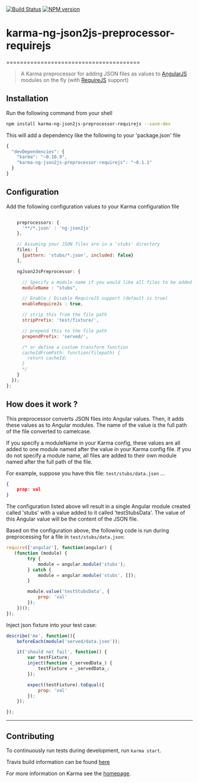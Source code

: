 [![Build Status](https://travis-ci.org/smaye81/karma-ng-json2js-preprocessor-requirejs.svg?branch=master)](https://travis-ci.org/smaye81/karma-ng-json2js-preprocessor-requirejs)
[![NPM version](https://badge.fury.io/js/karma-ng-json2js-preprocessor-requirejs.svg)](http://badge.fury.io/js/karma-ng-json2js-preprocessor-requirejs)

# karma-ng-json2js-preprocessor-requirejs
=======================================
> A Karma preprocessor for adding JSON files as values to [AngularJS](http://angularjs.org/) modules on the fly (with [RequireJS](http://requirejs.org/) support)

## Installation

Run the following command from your shell

```bash
npm install karma-ng-json2js-preprocessor-requirejs --save-dev
```

This will add a dependency like the following to your 'package.json' file
```javascript
{
  "devDependencies": {
    "karma": "~0.10.9",
    "karma-ng-json2js-preprocessor-requirejs": "~0.1.1"
  }
}
```

## Configuration

Add the following configuration values to your Karma configuration file
```javascript

    preprocessors: {
      '**/*.json' : 'ng-json2js'
    },

    // Assuming your JSON files are in a 'stubs' directory
    files: [
      {pattern: 'stubs/*.json', included: false}
    ],

    ngJson2JsPreprocessor: {

      // Specify a module name if you would like all files to be added as values to a single module
      moduleName : "stubs",

      // Enable / Disable RequireJS support (default is true)
      enableRequireJs : true,

      // strip this from the file path
      stripPrefix: 'test/fixture/',

      // prepend this to the file path
      prependPrefix: 'served/',

      /* or define a custom transform function
      cacheIdFromPath: function(filepath) {
        return cacheId;
      }
      */
    }
  });
};
```

## How does it work ?

This preprocessor converts JSON files into Angular values.  Then, it adds these values as to Angular modules.  The
name of the value is the full path of the file converted to camelcase.

If you specify a moduleName in your Karma config, these values are all added to one module named after the value in
your Karma config file.  If you do not specify a module name, all files are added to their own module named after the
full path of the file.

For example, suppose you have this file: `test/stubs/data.json`  ...
```json
{
    prop: val
}
```
The configuration listed above wll result in a single Angular module created called 'stubs' with a value added to it
called 'testStubsData'.  The value of this Angular value will be the content of the JSON file.

Based on the configuration above, the following code is run during preprocessing for a file in `test/stubs/data.json`:

```js
require(['angular'], function(angular) {
   (function (module) {
        try {
            module = angular.module('stubs');
        } catch {
            module = angular.module('stubs', []);
        }

        module.value('testStubsData', {
            prop: 'val'
        });
    })();
});
```
Inject json fixture into your test case:
```js
describe('me', function(){
    beforeEach(module('served/data.json'));

    it('should not fail', function() {
        var testFixture;
        inject(function (_servedData_) {
            testFixture = _servedData_;
        });

        expect(testFixture).toEqual({
            prop: 'val'
        });
    });

});
```

----

## Contributing

To continuously run tests during development, run `karma start`.

Travis build information can be found [here](https://travis-ci.org/smaye81/karma-ng-json2js-preprocessor-requirejs)

For more information on Karma see the [homepage].

[homepage]: http://karma-runner.github.com